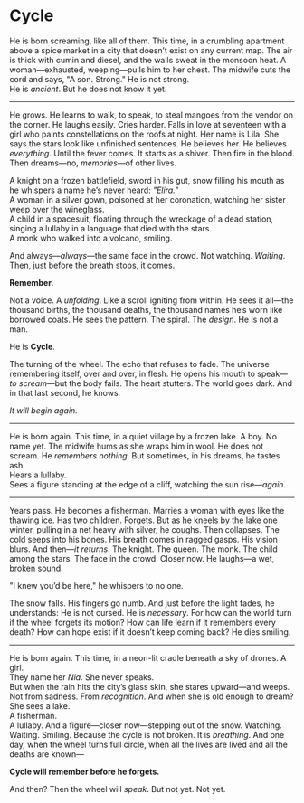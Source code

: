 # Cycle

He is born screaming, like all of them.
This time, in a crumbling apartment above a spice market in a city that doesn’t exist on any current map. The air is thick with cumin and diesel, and the walls sweat in the monsoon heat. A woman—exhausted, weeping—pulls him to her chest. The midwife cuts the cord and says, "A son. Strong."
He is not strong.  
He is *ancient*.
But he does not know it yet.

---

He grows.
He learns to walk, to speak, to steal mangoes from the vendor on the corner. He laughs easily. Cries harder. Falls in love at seventeen with a girl who paints constellations on the roofs at night. Her name is Lila. She says the stars look like unfinished sentences.
He believes her.
He believes *everything*.
Until the fever comes.
It starts as a shiver. Then fire in the blood. Then dreams—no, *memories*—of other lives.

A knight on a frozen battlefield, sword in his gut, snow filling his mouth as he whispers a name he’s never heard: *"Elira."*  
A woman in a silver gown, poisoned at her coronation, watching her sister weep over the wineglass.  
A child in a spacesuit, floating through the wreckage of a dead station, singing a lullaby in a language that died with the stars.  
A monk who walked into a volcano, smiling.

And always—*always*—the same face in the crowd.
Not watching.
*Waiting*.
Then, just before the breath stops, it comes.

**Remember.**

Not a voice. A *unfolding*. Like a scroll igniting from within. He sees it all—the thousand births, the thousand deaths, the thousand names he’s worn like borrowed coats. He sees the pattern. The spiral. The *design*.
He is not a man.

He is **Cycle**.

The turning of the wheel. The echo that refuses to fade. The universe remembering itself, over and over, in flesh.
He opens his mouth to speak—*to scream*—but the body fails.
The heart stutters.
The world goes dark.
And in that last second, he knows.

*It will begin again.*

---

He is born again.
This time, in a quiet village by a frozen lake. A boy. No name yet. The midwife hums as she wraps him in wool.
He does not scream.
He *remembers nothing*.
But sometimes, in his dreams, he tastes ash.  
Hears a lullaby.  
Sees a figure standing at the edge of a cliff, watching the sun rise—*again*.

---

Years pass.
He becomes a fisherman. Marries a woman with eyes like the thawing ice. Has two children. Forgets.
But as he kneels by the lake one winter, pulling in a net heavy with silver, he coughs.
Then collapses.
The cold seeps into his bones. His breath comes in ragged gasps. His vision blurs.
And then—*it returns*.
The knight. The queen. The monk. The child among the stars.
The face in the crowd.
Closer now.
He laughs—a wet, broken sound.

"I knew you’d be here," he whispers to no one.

The snow falls.
His fingers go numb.
And just before the light fades, he understands:
He is not cursed.
He is *necessary*.
For how can the world turn if the wheel forgets its motion?
How can life learn if it remembers every death?
How can hope exist if it doesn’t keep coming back?
He dies smiling.

---

He is born again.
This time, in a neon-lit cradle beneath a sky of drones. A girl.  
They name her *Nia*.
She never speaks.  
But when the rain hits the city’s glass skin, she stares upward—and weeps.
Not from sadness.
From *recognition*.
And when she is old enough to dream?
She sees a lake.  
A fisherman.  
A lullaby.
And a figure—closer now—stepping out of the snow.
Watching.
Waiting.
Smiling.
Because the cycle is not broken.
It is *breathing*.
And one day, when the wheel turns full circle, when all the lives are lived and all the deaths are known—

**Cycle will remember before he forgets.**

And then?
Then the wheel will *speak*.
But not yet.
Not yet.
